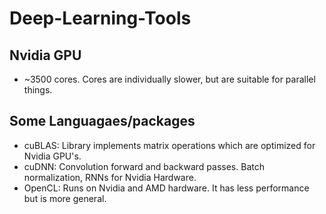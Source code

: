 # Deep-Learning-Tools

## Nvidia GPU
- ~3500 cores. Cores are individually slower, but are suitable for parallel things.

## Some Languagaes/packages
- cuBLAS: Library implements matrix operations which are optimized for Nvidia GPU's. 
- cuDNN: Convolution forward and backward passes. Batch normalization, RNNs for Nvidia Hardware.
- OpenCL: Runs on Nvidia and AMD hardware. It has less performance but is more general.
